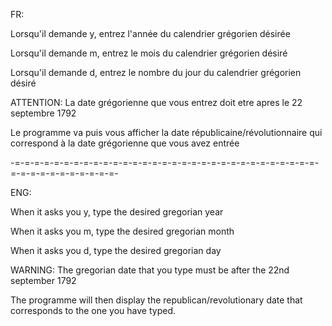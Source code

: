 FR:

Lorsqu'il demande y, entrez l'année du calendrier grégorien désirée

Lorsqu'il demande m, entrez le mois du calendrier grégorien désiré

Lorsqu'il demande d, entrez le nombre du jour du calendrier grégorien désiré

ATTENTION: La date grégorienne que vous entrez doit etre apres le 22 septembre 1792

Le programme va puis vous afficher la date républicaine/révolutionnaire qui correspond à la date grégorienne que vous avez entrée

-=-=-=-=-=-=-=-=-=-=-=-=-=-=-=-=-=-=-=-=-=-=-=-=-=-=-=-=-=-=-=-=-=-=-=-=-=-=-=-=-=-=-

ENG:

When it asks you y, type the desired gregorian year

When it asks you m, type the desired gregorian month

When it asks you d, type the desired gregorian day

WARNING: The gregorian date that you type must be after the 22nd september 1792

The programme will then display the republican/revolutionary date that corresponds to the one you have typed.
